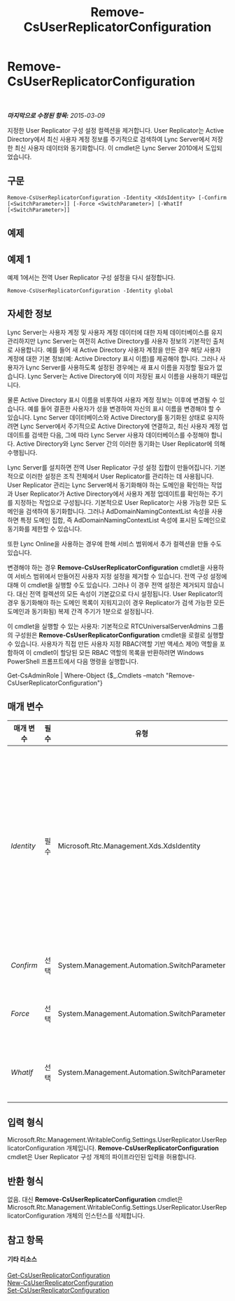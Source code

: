 ﻿---
title: Remove-CsUserReplicatorConfiguration
TOCTitle: Remove-CsUserReplicatorConfiguration
ms:assetid: 26c3a357-558f-406f-8df3-059911f771f0
ms:mtpsurl: https://technet.microsoft.com/ko-kr/library/Gg425738(v=OCS.15)
ms:contentKeyID: 49303097
ms.date: 08/10/2015
mtps_version: v=OCS.15
ms.translationtype: HT
---

# Remove-CsUserReplicatorConfiguration

 

_**마지막으로 수정된 항목:** 2015-03-09_

지정한 User Replicator 구성 설정 컬렉션을 제거합니다. User Replicator는 Active Directory에서 최신 사용자 계정 정보를 주기적으로 검색하여 Lync Server에서 저장한 최신 사용자 데이터와 동기화합니다. 이 cmdlet은 Lync Server 2010에서 도입되었습니다.

## 구문

    Remove-CsUserReplicatorConfiguration -Identity <XdsIdentity> [-Confirm [<SwitchParameter>]] [-Force <SwitchParameter>] [-WhatIf [<SwitchParameter>]]

## 예제

## 예제 1

예제 1에서는 전역 User Replicator 구성 설정을 다시 설정합니다.

    Remove-CsUserReplicatorConfiguration -Identity global

## 자세한 정보

Lync Server는 사용자 계정 및 사용자 계정 데이터에 대한 자체 데이터베이스를 유지 관리하지만 Lync Server는 여전히 Active Directory를 사용자 정보의 기본적인 출처로 사용합니다. 예를 들어 새 Active Directory 사용자 계정을 만든 경우 해당 사용자 계정에 대한 기본 정보(예: Active Directory 표시 이름)를 제공해야 합니다. 그러나 사용자가 Lync Server를 사용하도록 설정된 경우에는 새 표시 이름을 지정할 필요가 없습니다. Lync Server는 Active Directory에 이미 저장된 표시 이름을 사용하기 때문입니다.

물론 Active Directory 표시 이름을 비롯하여 사용자 계정 정보는 이후에 변경될 수 있습니다. 예를 들어 결혼한 사용자가 성을 변경하여 자신의 표시 이름을 변경해야 할 수 있습니다. Lync Server 데이터베이스와 Active Directory를 동기화된 상태로 유지하려면 Lync Server에서 주기적으로 Active Directory에 연결하고, 최신 사용자 계정 업데이트를 검색한 다음, 그에 따라 Lync Server 사용자 데이터베이스를 수정해야 합니다. Active Directory와 Lync Server 간의 이러한 동기화는 User Replicator에 의해 수행됩니다.

Lync Server를 설치하면 전역 User Replicator 구성 설정 집합이 만들어집니다. 기본적으로 이러한 설정은 조직 전체에서 User Replicator를 관리하는 데 사용됩니다. User Replicator 관리는 Lync Server에서 동기화해야 하는 도메인을 확인하는 작업과 User Replicator가 Active Directory에서 사용자 계정 업데이트를 확인하는 주기를 지정하는 작업으로 구성됩니다. 기본적으로 User Replicator는 사용 가능한 모든 도메인을 검색하여 동기화합니다. 그러나 AdDomainNamingContextList 속성을 사용하면 특정 도메인 집합, 즉 AdDomainNamingContextList 속성에 표시된 도메인으로 동기화를 제한할 수 있습니다.

또한 Lync Online을 사용하는 경우에 한해 서비스 범위에서 추가 컬렉션을 만들 수도 있습니다.

변경해야 하는 경우 **Remove-CsUserReplicatorConfiguration** cmdlet을 사용하여 서비스 범위에서 만들어진 사용자 지정 설정을 제거할 수 있습니다. 전역 구성 설정에 대해 이 cmdlet을 실행할 수도 있습니다. 그러나 이 경우 전역 설정은 제거되지 않습니다. 대신 전역 컬렉션의 모든 속성이 기본값으로 다시 설정됩니다. User Replicator의 경우 동기화해야 하는 도메인 목록이 지워지고(이 경우 Replicator가 검색 가능한 모든 도메인과 동기화됨) 복제 간격 주기가 1분으로 설정됩니다.

이 cmdlet을 실행할 수 있는 사용자: 기본적으로 RTCUniversalServerAdmins 그룹의 구성원은 **Remove-CsUserReplicatorConfiguration** cmdlet을 로컬로 실행할 수 있습니다. 사용자가 직접 만든 사용자 지정 RBAC(역할 기반 액세스 제어) 역할을 포함하여 이 cmdlet이 할당된 모든 RBAC 역할의 목록을 반환하려면 Windows PowerShell 프롬프트에서 다음 명령을 실행합니다.

Get-CsAdminRole | Where-Object {$\_.Cmdlets –match "Remove-CsUserReplicatorConfiguration"}

## 매개 변수


<table>
<colgroup>
<col style="width: 25%" />
<col style="width: 25%" />
<col style="width: 25%" />
<col style="width: 25%" />
</colgroup>
<thead>
<tr class="header">
<th>매개 변수</th>
<th>필수</th>
<th>유형</th>
<th>설명</th>
</tr>
</thead>
<tbody>
<tr class="odd">
<td><p><em>Identity</em></p></td>
<td><p>필수</p></td>
<td><p>Microsoft.Rtc.Management.Xds.XdsIdentity</p></td>
<td><p>제거할 User Replicator 구성 설정의 고유 식별자입니다. 서비스 범위에서 설정을 제거하려면 -Identity &quot;service:Registrar:atl-cs-001.litwareinc.com&quot;과 유사한 구문을 사용합니다. Lync Online을 사용하는 경우 서비스 범위의 설정만 제거할 수 있습니다. 전역 설정을 다시 설정하려면 -Identity global 구문을 사용합니다. Identity를 지정할 때는 와일드카드를 사용할 수 없습니다.</p></td>
</tr>
<tr class="even">
<td><p><em>Confirm</em></p></td>
<td><p>선택</p></td>
<td><p>System.Management.Automation.SwitchParameter</p></td>
<td><p>명령을 실행하기 전에 확인 메시지를 표시합니다.</p></td>
</tr>
<tr class="odd">
<td><p><em>Force</em></p></td>
<td><p>선택</p></td>
<td><p>System.Management.Automation.SwitchParameter</p></td>
<td><p>명령을 실행할 때 발생할 수 있는 심각하지 않은 오류 메시지를 표시하지 않습니다.</p></td>
</tr>
<tr class="even">
<td><p><em>WhatIf</em></p></td>
<td><p>선택</p></td>
<td><p>System.Management.Automation.SwitchParameter</p></td>
<td><p>명령을 실제로 실행하지 않고도 명령이 실행될 경우 발생할 수 있는 현상을 설명합니다.</p></td>
</tr>
</tbody>
</table>


## 입력 형식

Microsoft.Rtc.Management.WritableConfig.Settings.UserReplicator.UserReplicatorConfiguration 개체입니다. **Remove-CsUserReplicatorConfiguration** cmdlet은 User Replicator 구성 개체의 파이프라인된 입력을 허용합니다.

## 반환 형식

없음. 대신 **Remove-CsUserReplicatorConfiguration** cmdlet은 Microsoft.Rtc.Management.WritableConfig.Settings.UserReplicator.UserReplicatorConfiguration 개체의 인스턴스를 삭제합니다.

## 참고 항목

#### 기타 리소스

[Get-CsUserReplicatorConfiguration](get-csuserreplicatorconfiguration.md)  
[New-CsUserReplicatorConfiguration](new-csuserreplicatorconfiguration.md)  
[Set-CsUserReplicatorConfiguration](set-csuserreplicatorconfiguration.md)


